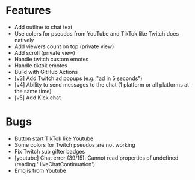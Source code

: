 # Features
* Add outline to chat text
* Use colors for pseudos from YouTube and TikTok like Twitch does natively
* Add viewers count on top (private view)
* Add scroll (private view)
* Handle twitch custom emotes
* Handle tiktok emotes
* Build with GitHub Actions
* [v3] Add Twitch ad popups (e.g. "ad in 5 seconds")
* [v4] Ability to send messages to the chat (1 platform or all platforms at the same time)
* [v5] Add Kick chat
# Bugs
* Button start TikTok like Youtube
* Some colors for Twitch pseudos are not working
* Fix Twitch sub gifter badges
* [youtube] Chat error (39/15): Cannot read properties of undefined (reading '
liveChatContinuation')
* Emojis from Youtube